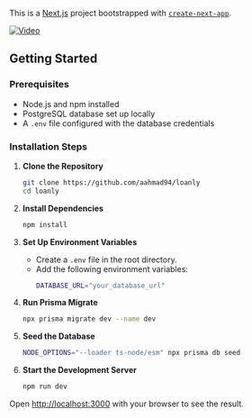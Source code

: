 This is a [Next.js](https://nextjs.org) project bootstrapped with [`create-next-app`](https://nextjs.org/docs/app/api-reference/cli/create-next-app).

[![Video](https://img.youtube.com/vi/XS9qCTV0zT0/0.jpg)](https://www.youtube.com/watch?v=XS9qCTV0zT0)

## Getting Started

### Prerequisites
- Node.js and npm installed
- PostgreSQL database set up locally
- A `.env` file configured with the database credentials

### Installation Steps

1. **Clone the Repository**
   ```bash
   git clone https://github.com/aahmad94/loanly
   cd loanly
   ```

2. **Install Dependencies**
   ```bash
   npm install
   ```

3. **Set Up Environment Variables**
   - Create a `.env` file in the root directory.
   - Add the following environment variables:
     ```bash
     DATABASE_URL="your_database_url"
     ```

4. **Run Prisma Migrate**
   ```bash
   npx prisma migrate dev --name dev
   ```
5. **Seed the Database**
   ```bash
   NODE_OPTIONS="--loader ts-node/esm" npx prisma db seed
   ```

6. **Start the Development Server**
   ```bash
   npm run dev
   ```

Open [http://localhost:3000](http://localhost:3000) with your browser to see the result.
